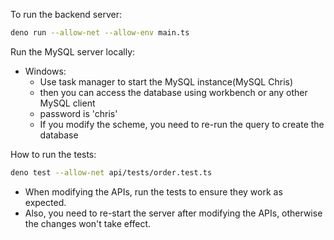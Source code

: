 To run the backend server:

```bash
deno run --allow-net --allow-env main.ts
```

Run the MySQL server locally:
- Windows:
    - Use task manager to start the MySQL instance(MySQL Chris)
    - then you can access the database using workbench or any other MySQL client
    - password is 'chris'
    - If you modify the scheme, you need to re-run the query to create the database

How to run the tests:
```bash
deno test --allow-net api/tests/order.test.ts
```

- When modifying the APIs, run the tests to ensure they work as expected.
- Also, you need to re-start the server after modifying the APIs, otherwise the changes won't take effect.
